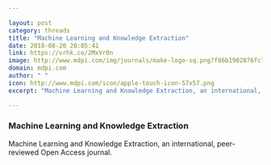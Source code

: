 ```yaml
---

layout: post
category: threads
title: "Machine Learning and Knowledge Extraction"
date: 2018-08-20 20:05:41
link: https://vrhk.co/2MxVr0n
image: http://www.mdpi.com/img/journals/make-logo-sq.png?f86b1902876fc75c
domain: mdpi.com
author: " "
icon: http://www.mdpi.com/icon/apple-touch-icon-57x57.png
excerpt: "Machine Learning and Knowledge Extraction, an international, peer-reviewed Open Access journal."

---
```


### Machine Learning and Knowledge Extraction

Machine Learning and Knowledge Extraction, an international, peer-reviewed Open Access journal.